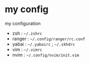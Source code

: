 # my config 

my configuration

* zsh : `~/.zshrc`
* ranger : `~/.config/ranger/rc.conf`
* yabai : `~/.yabairc` ; `~/.skhdrc`
* vim : `~/.vimrc`
* nvim : `~/.config/nvim/init.vim`
